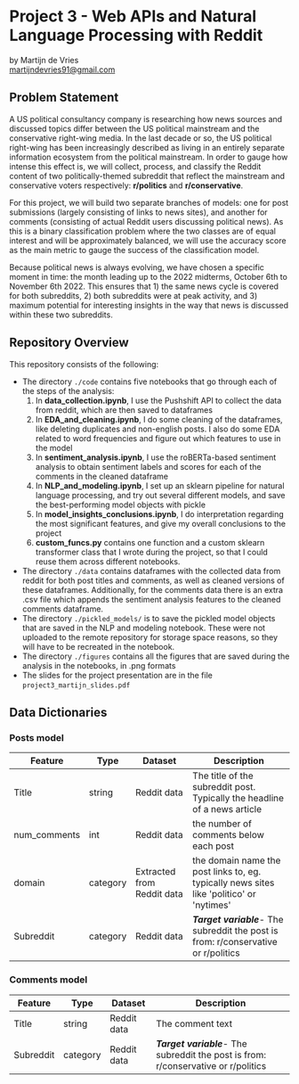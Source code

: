 # Project 3 - Web APIs and Natural Language Processing with Reddit

by Martijn de Vries </br>
martijndevries91@gmail.com

## Problem Statement

A US political consultancy company is researching how news sources and discussed topics differ between the US political mainstream and the conservative right-wing media. In the last decade or so, the US political right-wing has been increasingly described as living in an entirely separate information ecosystem from the political mainstream. In order to gauge how intense this effect is, we will collect, process, and classify the Reddit content of two politically-themed subreddit that reflect the mainstream and conservative voters respectively: <b>r/politics</b> and <b>r/conservative</b>. 

For this project, we will build two separate branches of models: one for post submissions (largely consisting of links to news sites), and another for comments (consisting of actual Reddit users discussing political news). As this is a binary classification problem where the two classes are of equal interest and will be approximately balanced, we will use the accuracy score as the main metric to gauge the success of the classification model. 

Because political news is always evolving, we have chosen a specific moment in time: the month leading up to the 2022 midterms, October 6th to November 6th 2022. This ensures that 1) the same news cycle is covered for both subreddits, 2) both subreddits were at peak activity, and 3) maximum potential for interesting insights in the way that news is discussed within these two subreddits.

## Repository Overview
    
This repository consists of the following:

<ul>
   <li> The directory <code>./code</code> contains five notebooks that go through each of the steps of the analysis: 
   
   <ol>
    <li> In <b>data_collection.ipynb</b>, I use the Pushshift API to collect the data from reddit, which are then saved to dataframes </li>
    <li> In <b>EDA_and_cleaning.ipynb</b>, I do some cleaning of the dataframes, like deleting duplicates and non-english posts. I also do some EDA related to word frequencies and figure out which features to use in the model </li> 
    <li> In <b>sentiment_analysis.ipynb</b>, I use the roBERTa-based sentiment analysis to obtain sentiment labels and scores for each of the comments in the cleaned dataframe </li>
    <li> In <b>NLP_and_modeling.ipynb</b>, I set up an sklearn pipeline for natural language processing, and try out several different models, and save the best-performing model objects with pickle </li>
    <li> In <b>model_insights_conclusions.ipynb</b>, I do interpretation regarding the most significant features, and give my overall conclusions to the project </li>
    <li><b>custom_funcs.py</b> contains one function and a custom sklearn transformer class that I wrote during the project, so that I could reuse them across different notebooks. </li>
   </ol>
  <li> The directory <code>./data</code> contains dataframes with the collected data from reddit for both post titles and comments, as well as cleaned versions of these dataframes. Additionally, for the comments data there is an extra .csv file which appends the sentiment analysis features to the cleaned comments dataframe.
    <li> The directory <code>./pickled_models/</code> is to save the pickled model objects that are saved in the NLP and modeling notebook. These were not uploaded to the remote repository for storage space reasons, so they will have to be recreated in the notebook.
   <li> The directory <code>./figures</code> contains all the figures that are saved during the analysis in the notebooks, in .png formats </li>
    <li> The slides for the project presentation are in the file <code>project3_martijn_slides.pdf</code> </li>
</ul>

## Data Dictionaries

### Posts model

|Feature|Type|Dataset|Description|
|---|---|---|---|
|Title | string | Reddit data | The title of the subreddit post. Typically the headline of a news article
|num_comments| int | Reddit data| the number of comments below each post 
|domain| category | Extracted from Reddit data| the domain name the post links to, eg. typically news sites like 'politico' or 'nytimes'
|Subreddit| category | Reddit data  | ***Target variable***- The subreddit the post is from: r/conservative or r/politics

### Comments model

|Feature|Type|Dataset|Description|
|---|---|---|---|
|Title | string | Reddit data | The comment text | 
|Subreddit| category | Reddit data  | ***Target variable***- The subreddit the post is from: r/conservative or r/politics |
